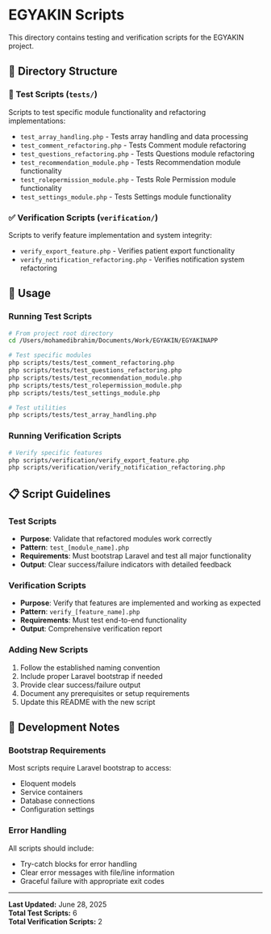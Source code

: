 # EGYAKIN Scripts

This directory contains testing and verification scripts for the EGYAKIN project.

## 📁 Directory Structure

### 🧪 Test Scripts (`tests/`)
Scripts to test specific module functionality and refactoring implementations:

- `test_array_handling.php` - Tests array handling and data processing
- `test_comment_refactoring.php` - Tests Comment module refactoring
- `test_questions_refactoring.php` - Tests Questions module refactoring  
- `test_recommendation_module.php` - Tests Recommendation module functionality
- `test_rolepermission_module.php` - Tests Role Permission module functionality
- `test_settings_module.php` - Tests Settings module functionality

### ✅ Verification Scripts (`verification/`)
Scripts to verify feature implementation and system integrity:

- `verify_export_feature.php` - Verifies patient export functionality
- `verify_notification_refactoring.php` - Verifies notification system refactoring

## 🚀 Usage

### Running Test Scripts
```bash
# From project root directory
cd /Users/mohamedibrahim/Documents/Work/EGYAKIN/EGYAKINAPP

# Test specific modules
php scripts/tests/test_comment_refactoring.php
php scripts/tests/test_questions_refactoring.php
php scripts/tests/test_recommendation_module.php
php scripts/tests/test_rolepermission_module.php
php scripts/tests/test_settings_module.php

# Test utilities
php scripts/tests/test_array_handling.php
```

### Running Verification Scripts
```bash
# Verify specific features
php scripts/verification/verify_export_feature.php
php scripts/verification/verify_notification_refactoring.php
```

## 📋 Script Guidelines

### Test Scripts
- **Purpose**: Validate that refactored modules work correctly
- **Pattern**: `test_[module_name].php`
- **Requirements**: Must bootstrap Laravel and test all major functionality
- **Output**: Clear success/failure indicators with detailed feedback

### Verification Scripts  
- **Purpose**: Verify that features are implemented and working as expected
- **Pattern**: `verify_[feature_name].php`
- **Requirements**: Must test end-to-end functionality
- **Output**: Comprehensive verification report

### Adding New Scripts
1. Follow the established naming convention
2. Include proper Laravel bootstrap if needed
3. Provide clear success/failure output
4. Document any prerequisites or setup requirements
5. Update this README with the new script

## 🔧 Development Notes

### Bootstrap Requirements
Most scripts require Laravel bootstrap to access:
- Eloquent models
- Service containers
- Database connections
- Configuration settings

### Error Handling
All scripts should include:
- Try-catch blocks for error handling
- Clear error messages with file/line information
- Graceful failure with appropriate exit codes

---

**Last Updated:** June 28, 2025  
**Total Test Scripts:** 6  
**Total Verification Scripts:** 2
